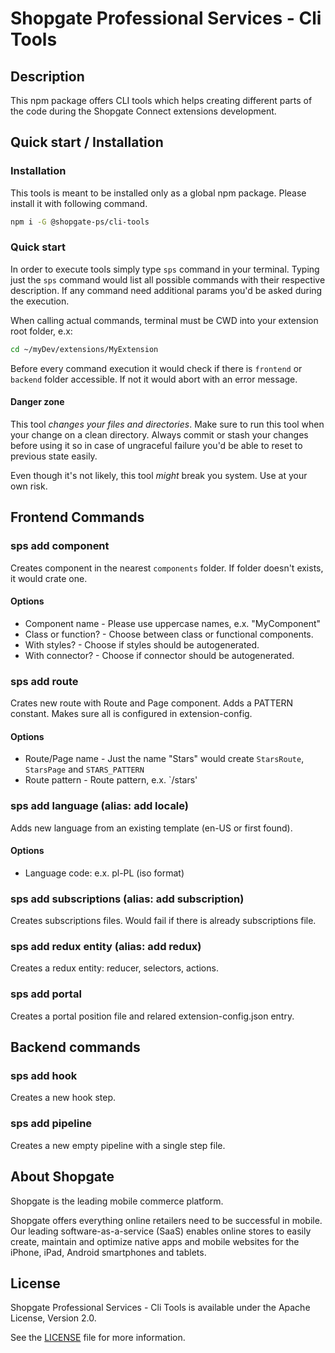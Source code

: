 # Shopgate Professional Services - Cli Tools

## Description
This npm package offers CLI tools which helps creating different parts of the code during the Shopgate Connect extensions development.

## Quick start / Installation
### Installation
This tools is meant to be installed only as a global npm package. Please install it with following command.
```bash
npm i -G @shopgate-ps/cli-tools
```

### Quick start
In order to execute tools simply type `sps` command in your terminal.
Typing just the `sps` command would list all possible commands with their respective description. If any command need additional params you'd be asked during the execution.

When calling actual commands, terminal must be CWD into your extension root folder, e.x:
```bash
cd ~/myDev/extensions/MyExtension
```

Before every command execution it would check if there is `frontend` or `backend` folder accessible. If not it would abort with an error message.

#### Danger zone
This tool *changes your files and directories*. Make sure to run this tool when your change on a clean directory. Always commit or stash your changes before using it so in case of ungraceful failure you'd be able to reset to previous state easily.

Even though it's not likely, this tool _might_ break you system. Use at your own risk.

## Frontend Commands
### sps add component
Creates component in the nearest `components` folder. If folder doesn't exists, it would crate one.

#### Options
- Component name - Please use uppercase names, e.x. "MyComponent"
- Class or function? - Choose between class or functional components.
- With styles? - Choose if styles should be autogenerated.
- With connector? - Choose if connector should be autogenerated.

### sps add route
Crates new route with Route and Page component. Adds a PATTERN constant. Makes sure all is configured in extension-config.

#### Options
- Route/Page name - Just the name "Stars" would create `StarsRoute`, `StarsPage` and `STARS_PATTERN`
- Route pattern - Route pattern, e.x. `/stars'

### sps add language (alias: add locale)
Adds new language from an existing template (en-US or first found).

#### Options
- Language code: e.x. pl-PL (iso format)

### sps add subscriptions (alias: add subscription)
Creates subscriptions files. Would fail if there is already subscriptions file.

### sps add redux entity (alias: add redux)
Creates a redux entity: reducer, selectors, actions.

### sps add portal
Creates a portal position file and relared extension-config.json entry.

## Backend commands
### sps add hook
Creates a new hook step.

### sps add pipeline
Creates a new empty pipeline with a single step file.


## About Shopgate

Shopgate is the leading mobile commerce platform.

Shopgate offers everything online retailers need to be successful in mobile. Our leading
software-as-a-service (SaaS) enables online stores to easily create, maintain and optimize native
apps and mobile websites for the iPhone, iPad, Android smartphones and tablets.


## License

Shopgate Professional Services - Cli Tools is available under the Apache License, Version 2.0.

See the [LICENSE](./LICENSE) file for more information.

